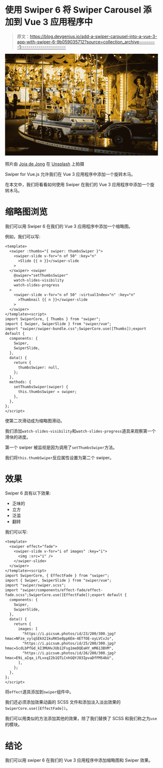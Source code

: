 # 使用 Swiper 6 将 Swiper Carousel 添加到 Vue 3 应用程序中

> 原文：<https://blog.devgenius.io/add-a-swiper-carousel-into-a-vue-3-app-with-swiper-6-9b059035712?source=collection_archive---------1----------------------->

![](img/61c60095aa5917489d3ee18ec7e151a1.png)

照片由 [Joia de Jong](https://unsplash.com/@joyground?utm_source=medium&utm_medium=referral) 在 [Unsplash](https://unsplash.com?utm_source=medium&utm_medium=referral) 上拍摄

Swiper for Vue.js 允许我们在 Vue 3 应用程序中添加一个旋转木马。

在本文中，我们将看看如何使用 Swiper 在我们的 Vue 3 应用程序中添加一个旋转木马。

# 缩略图浏览

我们可以用 Swiper 6 在我们的 Vue 3 应用程序中添加一个缩略图。

例如，我们可以写:

```
<template>
  <swiper :thumbs="{ swiper: thumbsSwiper }">
    <swiper-slide v-for="n of 50" :key="n"
      >Slide {{ n }}</swiper-slide
    >
  </swiper> <swiper
    @swiper="setThumbsSwiper"
    watch-slides-visibility
    watch-slides-progress
  >
    <swiper-slide v-for="n of 50" :virtualIndex="n" :key="n"
      >Thumbnail {{ n }}</swiper-slide
    >
  </swiper>
</template><script>
import SwiperCore, { Thumbs } from "swiper";
import { Swiper, SwiperSlide } from "swiper/vue";
import "swiper/swiper-bundle.css";SwiperCore.use([Thumbs]);export default {
  components: {
    Swiper,
    SwiperSlide,
  },
  data() {
    return {
      thumbsSwiper: null,
    };
  },
  methods: {
    setThumbsSwiper(swiper) {
      this.thumbsSwiper = swiper;
    },
  },
};
</script>
```

使第二次滑动成为缩略图滑动。

我们添加`watch-slides-visibility`和`watch-slides-progress`道具来观察第一个滑块的进度。

第一个 swiper 被监视是因为调用了`setThumbsSwiper`方法。

我们将`this.thumbSwiper`反应属性设置为第二个 swiper。

# 效果

Swiper 6 具有以下效果:

*   乏味的
*   立方
*   泛滥
*   翻转

我们可以写:

```
<template>
  <swiper effect="fade">
    <swiper-slide v-for="i of images" :key="i">
      <img :src="i" />
    </swiper-slide>
  </swiper>
</template><script>
import SwiperCore, { EffectFade } from "swiper";
import { Swiper, SwiperSlide } from "swiper/vue";
import "swiper/swiper.scss";
import "swiper/components/effect-fade/effect-fade.scss";SwiperCore.use([EffectFade]);export default {
  components: {
    Swiper,
    SwiperSlide,
  },
  data() {
    return {
      images: [
        "https://i.picsum.photos/id/23/200/300.jpg?hmac=NFze_vylqSEkX21kuRKSe8pp6Em-4ETfOE-oyLVCvJo",
        "https://i.picsum.photos/id/25/200/300.jpg?hmac=ScdLbPfGd_kI3MUHvJUb12Fsg1meDQEaHY_mM613BVM",
        "https://i.picsum.photos/id/26/200/300.jpg?hmac=E9i_aIqa_ifLvxqI2b1QTLCnhGQYJ83IpvaDfFM54bU",
      ],
    };
  },
};
</script>
```

将`effect`道具添加到`swiper`组件中。

我们还必须添加效果动画的 SCSS 文件和添加淡入淡出效果的`SwiperCore.use([EffectFade])`。

我们可以用类似的方法添加其他的效果，除了我们替换了 SCSS 和我们称之为`use`的模块。

# 结论

我们可以用 swiper 6 在我们的 Vue 3 应用程序中添加缩略图和 Swiper 效果。